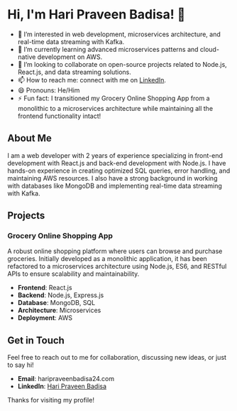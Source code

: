 # Hi, I'm Hari Praveen Badisa! 👋

- 👀 I’m interested in web development, microservices architecture, and real-time data streaming with Kafka.
- 🌱 I’m currently learning advanced microservices patterns and cloud-native development on AWS.
- 💞️ I’m looking to collaborate on open-source projects related to Node.js, React.js, and data streaming solutions.
- 📫 How to reach me: connect with me on [LinkedIn](https://www.linkedin.com/in/hari-praveen-badisa-1398ab186/).
- 😄 Pronouns: He/Him
- ⚡ Fun fact: I transitioned my Grocery Online Shopping App from a monolithic to a microservices architecture while maintaining all the frontend functionality intact!

## About Me

I am a web developer with 2 years of experience specializing in front-end development with React.js and back-end development with Node.js. I have hands-on experience in creating optimized SQL queries, error handling, and maintaining AWS resources. I also have a strong background in working with databases like MongoDB and implementing real-time data streaming with Kafka.

## Projects

### Grocery Online Shopping App

A robust online shopping platform where users can browse and purchase groceries. Initially developed as a monolithic application, it has been refactored to a microservices architecture using Node.js, ES6, and RESTful APIs to ensure scalability and maintainability.

- **Frontend**: React.js
- **Backend**: Node.js, Express.js
- **Database**: MongoDB, SQL
- **Architecture**: Microservices
- **Deployment**: AWS

## Get in Touch

Feel free to reach out to me for collaboration, discussing new ideas, or just to say hi!

- **Email**: haripraveenbadisa24.com
- **LinkedIn**: [Hari Praveen Badisa](https://www.linkedin.com/in/hari-praveen-badisa-1398ab186/)

Thanks for visiting my profile!



<!---
Hari996621/Hari996621 is a ✨ special ✨ repository because its `README.md` (this file) appears on your GitHub profile.
You can click the Preview link to take a look at your changes.
--->
